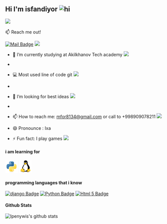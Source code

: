  
 ## Hi I'm isfandiyor <img src="https://user-images.githubusercontent.com/1303154/88677602-1635ba80-d120-11ea-84d8-d263ba5fc3c0.gif" width="28px" height="28px" alt="hi">
<img src="https://camo.githubusercontent.com/cae12fddd9d6982901d82580bdf321d81fb299141098ca1c2d4891870827bf17/68747470733a2f2f6d69726f2e6d656469756d2e636f6d2f6d61782f313336302f302a37513379765349765f7430696f4a2d5a2e676966" widh="206px" height="206">


:mailbox: Reach me out!

 [![Mail Badge](https://img.shields.io/badge/-isfandiyor-c0392b?style=flat&labelColor=c0392b&logo=gmail&logoColor=white)](mailto:mfor8134@gmail.com)
 <a href="https://t.me/isfandiyor_org"><img src="https://img.shields.io/badge/telegram-%231FA1F1?style=flat&logo=telegram&logoColor=white"/></a>

<!-- TODO: Add last video link -->

- 🔭 I’m currently studying  at  Akilkhanov Tech academy <img src= "https://media.giphy.com/media/LMt9638dO8dftAjtco/giphy.gif" width="55" heigh="55">
- 
- :computer: Most used line of code  git <img src= "https://media.giphy.com/media/kH1DBkPNyZPOk0BxrM/giphy.gif" width="75">
- 
- 🤔 I’m looking for  best ideas <img src= "https://media.giphy.com/media/3U5rmUswe2y5mJ5lim/giphy.gif" width="75">
- 
- 📫 How to reach me: mfor8134@gmail.com or call to +998909078211 <img src="https://media.giphy.com/media/mbW2nvTE0TUc5IgRMm/giphy.gif" width="45">
  
- 😄 Pronounce :  Ixa
- ⚡ Fun fact: I play games <img src="https://media.giphy.com/media/UtEQ8viTEfCdiAOW4Q/giphy.gif" width="80">
#### i am learning for 
 <img src="https://raw.githubusercontent.com/devicons/devicon/master/icons/python/python-original.svg" alt="python" width="40" height="40"/> <img src="https://raw.githubusercontent.com/devicons/devicon/master/icons/linux/linux-original.svg" alt="linux" width="40" height="40"/>
 
 #### programming languages that i know
 

[![django Badge](https://img.shields.io/badge/Django-092E20?style=for-the-badge&logo=django&logoColor=white)](#)
[![Python Badge]( https://img.shields.io/badge/Python-3776AB?style=for-the-badge&logo=python&logoColor=white)](#)
[![Html 5 Badge]( https://img.shields.io/badge/HTML5-E34F26?style=for-the-badge&logo=html5&logoColor=white )](#)
 


 
 

 

 

 
#### Github Stats

![Ipenywis's github stats](https://github-readme-stats.vercel.app/api?username=dedmayyorr&count_private=true&theme=tokyonight&hide=contribs,prs)

</details>


[reactplaylist]: https://www.youtube.com/watch?v=KxXXEL-k47Y&list=PLvXDmnBbOF7RnYiZvDwl2Pzcs2kfi10wd
[vscodetutorial]: https://www.youtube.com/watch?v=Bkie2ai8qeE&t=8s
[htmltutorial]: https://www.youtube.com/watch?v=VK6MXVxOsws&t=27s
[javascripttutorial]: https://www.youtube.com/watch?v=D-LHKvmX37E

